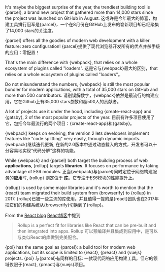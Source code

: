 It's maybe the biggest surprise of the year, the trendiest building tool is {parcel}, a brand new project that gathered more than 14,000 stars since the project was launched on GitHub in August.
这或许是今年最大的惊喜，构建工具排行冠军是{parcel}，一个在8月份在GitHub上发布的崭新项目却已经聚集了14,000 stars的关注度。

{parcel} offers all the goodies of modern web development with a killer feature: zero configuration!
{parcel}提供了现代浏览器开发所有的优点并杀手级的应用：零配置！

That's the main difference with {webpack}, that relies on a whole ecosystem of plugins called "loaders".
这是它与{webpack}最大的区别，that relies on a whole ecosystem of plugins called "loaders"。

Do not misunderstand the numbers, {webpack} is still the most popular bundler for modern applications, with a total of 35,000 stars on GitHub and more than 500 contributors.
请别误解数字，{webpack}依然是最流行的构建应用，它在Github上有35,000 stars总数和超500人的贡献者。

A lot of projects use it under the hood, including {create-react-app} and {gatsby}, 2 of the most popular projects of the year.
目前有许多项目使用了它，包括今年最流行的两个项目：{create-react-app}和{gatsby}。

{webpack} keeps on evolving, the version 2 lets developers implement features like "code splitting" very easily, through dynamic imports.
{webpack}继续迭代更新, 在新的2.0版本中通过动态载入的方式，开发者可以十分容易地实现“代码分解”这样的功能。

While {webpack} and {parcel} both target the building process of web **applications**, {rollup} targets **libraries**. It focuses on performance by taking advantage of ES6 modules.
正当{webpack}与{parcel}同时定位于网络构建服务的**应用**时, {rollup} 则定位于 **库**。它专注于ES6模块的性能提升上。


{rollup} is used by some major libraries and it's worth to mention that the {react} team migrated their build system from {browserify} to {rollup} in 2017.
{rollup}已被一些主流的库使用，并且值得一提的是{react}团队也在2017年把它们的构建系统从{browserify}切换到了{rollup}。


From the [React blog](https://reactjs.org/blog/2017/12/15/improving-the-repository-infrastructure.html)
[React博客](https://reactjs.org/blog/2017/12/15/improving-the-repository-infrastructure.html)中提到

> Rollup is a perfect fit for libraries like React that can be pre-built and then integrated into apps.
> Rollup 可以预编译并且集成到应用中，是可以与类似React的库做到完美配合。

{poi} has the same goal as {parcel}: a build tool for modern web applications, but its scope is limited to {react}, {preact} and {vuejs} projects.
{poi} 与{parcel}有同样的目标: 一款现代网络应用构建工具，但它的领域仅限于{react}, {preact}与{vuejs}项目。
